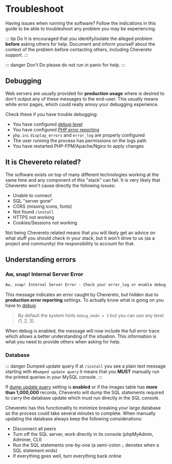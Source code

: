 # Troubleshoot

Having issues when running the software? Follow the indications in this guide to be able to troubleshoot any problem you may be experiencing.

::: tip Do
It is encouraged that you identify/isolate the alleged problem **before** asking others for help. Document and inform yourself about the context of the problem before contacting others, including Chevereto support.
:::

::: danger Don't
Do please do not run in panic for help.
:::

## Debugging

Web servers are usually provided for **production usage** where is desired to don't output any of these messages to the end-user. This usually means white error pages, which could really annoy your debugging experience.

Check these if you have trouble debugging:

- You have configured [debug level](./debug.md#debug-level)
- You have configured [PHP error reporting](./debug.md#php-error-reporting)
- `php.ini` `display_errors` and `error_log` are properly configured
- The user running the process has permissions on the logs path
- You have restarted PHP-FPM/Apache/Nginx to apply changes

## It is Chevereto related?

The software exists on top of many different technologies working at the same time and any component of this "stack" can fail. It is very likely that Chevereto won't cause directly the following issues:

- Unable to connect
- SQL "server gone"
- CORS (missing icons, fonts)
- Not found `/install`
- HTTPS not working
- Cookies/Sessions not working

Not being Chevereto related means that you will likely get an advice on what stuff you should check in your stack, but it won't drive to us (as a project and community) the responsibility to account for that.

## Understanding errors

### Aw, snap! Internal Server Error

```txt
Aw, snap! Internal Server Error - Check your error_log or enable debug_mode = 3
```

This message indicates an error caught by Chevereto, but hidden due to **production error reporting** settings. To actually know what is going on you have to [debug](./debug.md).

> By default the system hints `debug_mode = 3` but you can use any level (1, 2, 3).

When debug is enabled, the message will now include the full error trace which allows a better understanding of the situation. This information is what you need to provide others when asking for help.

### Database

::: danger Dumped update query
If at `/install` you see a plain text message starting with `#Dumped update query` it means that you **MUST** manually run the printed queries in your MySQL console.
:::

If [dump update query](../settings/system.md#dump-update-query) setting is **enabled** or if the images table has **more than 1,000,000** records, Chevereto will dump the SQL statements required to carry the database update which must run directly in the SQL console.

Chevereto has this functionality to minimize breaking your large database as the process could take several minutes to complete. When manually updating the database always keep the following considerations:

- Disconnect all peers
- Turn off the SQL server, work directly in its console (phpMyAdmin, Adminer, CLI)
- Run the SQL statements one-by-one (a semi-colon `;` denotes when a SQL statement ends)
- If everything goes well, turn everything back online
